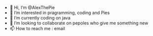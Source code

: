 - 👋 Hi, I’m @AlexThePie
- 👀 I’m interested in pragramming, coding and Pies
- 🌱 I’m currently coding on java 
- 💞️ I’m looking to collaborate on pepoles who give me something new
- 📫 How to reach me : email

<!---
AlexThePie/AlexThePie is a ✨ special ✨ repository because its `README.md` (this file) appears on your GitHub profile.
You can click the Preview link to take a look at your changes.
--->
